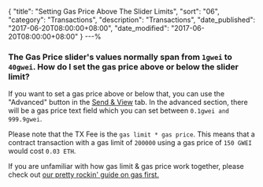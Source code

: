 {
 "title": "Setting Gas Price Above The Slider Limits",
 "sort": "06",
 "category": "Transactions",
 "description": "Transactions",
 "date_published": "2017-06-20T08:00:00+08:00",
 "date_modified": "2017-06-20T08:00:00+08:00"
}
---%

### The Gas Price slider's values normally span from `1gwei` to `40gwei`. How do I set the gas price above or below the slider limit?

 If you want to set a gas price above or below that, you can use the "Advanced" button in the [Send & View](https://mycrypto.com/account) tab. In the advanced section, there will be a gas price text field which you can set between `0.1gwei and 999.9gwei`.


Please note that the TX Fee is the `gas limit * gas price`. This means that a contract transaction with a gas limit of `200000` using a gas price of `150 GWEI` would cost `0.03 ETH`.

If you are unfamiliar with how gas limit & gas price work together, please check out [our pretty rockin' guide on gas first.](https://support.mycrypto.com/gas/what-is-gas-ethereum.html)
